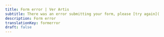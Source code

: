 ```yaml
---
title: Form error | Ver Artis
subtitle: There was an error submitting your form, please [try again](../contact/).
description: Form error
translationKey: formerror
draft: false
---
```


